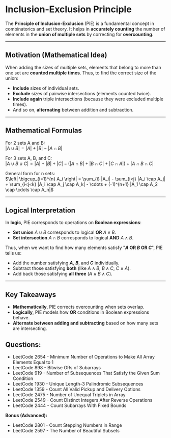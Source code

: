 # Inclusion-Exclusion Principle

The **Principle of Inclusion-Exclusion** (PIE) is a fundamental concept in combinatorics and set theory.
It helps in **accurately counting** the number of elements in the **union of multiple sets** by correcting for **overcounting**.

---

## Motivation (Mathematical Idea)

When adding the sizes of multiple sets, elements that belong to more than one set are **counted multiple times**.
Thus, to find the correct size of the union:

- **Include** sizes of individual sets.
- **Exclude** sizes of pairwise intersections (elements counted twice).
- **Include again** triple intersections (because they were excluded multiple times).
- And so on, **alternating** between addition and subtraction.

---

## Mathematical Formulas

For 2 sets A and B:  
$|A \cup B| = |A| + |B| - |A \cap B|$

For 3 sets A, B, and C:  
$|A \cup B \cup C| = |A| + |B| + |C| - (|A \cap B| + |B \cap C| + |C \cap A|) + |A \cap B \cap C|$

General form for n sets:  
$\left| \bigcup_{i=1}^{n} A_i \right| = \sum_{i} |A_i| - \sum_{i<j} |A_i \cap A_j| + \sum_{i<j<k} |A_i \cap A_j \cap A_k| - \cdots + (-1)^{n+1} |A_1 \cap A_2 \cap \cdots \cap A_n|$


---

## Logical Interpretation

In **logic**, PIE corresponds to operations on **Boolean expressions**:

- **Set union** $A \cup B$ corresponds to logical **OR** $A \lor B$.
- **Set intersection** $A \cap B$ corresponds to logical **AND** $A \land B$.

Thus, when we want to find how many elements satisfy "**$A$ OR $B$ OR $C$**", PIE tells us:

- Add the number satisfying **$A$**, **$B$**, and **$C$** individually.
- Subtract those satisfying **both** (like $A \land B$, $B \land C$, $C \land A$).
- Add back those satisfying **all three** ($A \land B \land C$).

---

## Key Takeaways

- **Mathematically**, PIE corrects overcounting when sets overlap.
- **Logically**, PIE models how **OR** conditions in Boolean expressions behave.
- **Alternate between adding and subtracting** based on how many sets are intersecting.

## Questions: 
- LeetCode 2654 - Minimum Number of Operations to Make All Array Elements Equal to 1
- LeetCode 898 - Bitwise ORs of Subarrays
- LeetCode 919 - Number of Subsequences That Satisfy the Given Sum Condition
- LeetCode 1930 - Unique Length-3 Palindromic Subsequences
- LeetCode 1359 - Count All Valid Pickup and Delivery Options
- LeetCode 2475 - Number of Unequal Triplets in Array
- LeetCode 2549 - Count Distinct Integers After Reverse Operations
- LeetCode 2444 - Count Subarrays With Fixed Bounds

**Bonus (Advanced):**
- LeetCode 2801 - Count Stepping Numbers in Range
- LeetCode 2597 - The Number of Beautiful Subsets


